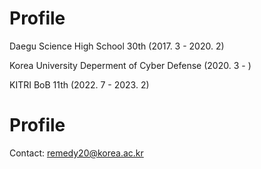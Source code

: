 # Profile
Daegu Science High School 30th (2017. 3 - 2020. 2)

Korea University Deperment of Cyber Defense (2020. 3 - )

KITRI BoB 11th (2022. 7 - 2023. 2)


# Profile
Contact: remedy20@korea.ac.kr

